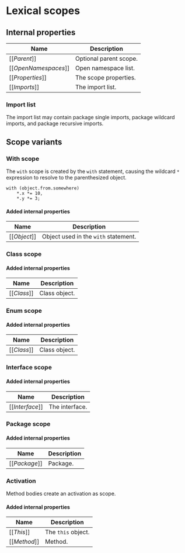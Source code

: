 # Lexical scopes

## Internal properties

| Name                      | Description |
| ------------------------- | ----------- |
| \[\[*Parent*]]            | Optional parent scope. |
| \[\[*OpenNamespaces*]]    | Open namespace list. |
| \[\[*Properties*]]        | The scope properties. |
| \[\[*Imports*]]           | The import list. |

### Import list

The import list may contain package single imports, package wildcard imports, and package recursive imports.

## Scope variants

### With scope

The `with` scope is created by the `with` statement, causing the wildcard `*` expression to resolve to the parenthesized object.

```
with (object.from.somewhere)
    *.x *= 10,
    *.y *= 3;
```

#### Added internal properties

| Name                      | Description |
| ------------------------- | ----------- |
| \[\[*Object*]]            | Object used in the `with` statement. |

### Class scope

#### Added internal properties

| Name                      | Description |
| ------------------------- | ----------- |
| \[\[*Class*]]            | Class object. |

### Enum scope

#### Added internal properties

| Name                      | Description |
| ------------------------- | ----------- |
| \[\[*Class*]]            | Class object. |

### Interface scope

#### Added internal properties

| Name                      | Description |
| ------------------------- | ----------- |
| \[\[*Interface*]]         | The interface. |

### Package scope

#### Added internal properties

| Name                      | Description |
| ------------------------- | ----------- |
| \[\[*Package*]]           | Package. |

### Activation

Method bodies create an activation as scope.

#### Added internal properties

| Name                      | Description |
| ------------------------- | ----------- |
| \[\[*This*]]              | The `this` object. |
| \[\[*Method*]]            | Method. |